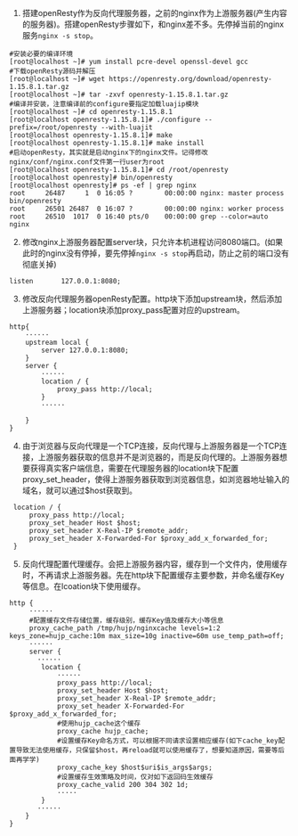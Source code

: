 1. 搭建openResty作为反向代理服务器，之前的nginx作为上游服务器(产生内容的服务器)。搭建openResty步骤如下，和nginx差不多。先停掉当前的nginx服务```nginx -s stop```。
```
#安装必要的编译环境
[root@localhost ~]# yum install pcre-devel openssl-devel gcc
#下载openResty源码并解压
[root@localhost ~]# wget https://openresty.org/download/openresty-1.15.8.1.tar.gz
[root@localhost ~]# tar -zxvf openresty-1.15.8.1.tar.gz
#编译并安装，注意编译前的configure要指定加载luajip模块
[root@localhost ~]# cd openresty-1.15.8.1
[root@localhost openresty-1.15.8.1]# ./configure --prefix=/root/openresty --with-luajit
[root@localhost openresty-1.15.8.1]# make
[root@localhost openresty-1.15.8.1]# make install
#启动openResty，其实就是启动nginx下的nginx文件。记得修改nginx/conf/nginx.conf文件第一行user为root
[root@localhost openresty-1.15.8.1]# cd /root/openresty
[root@localhost openresty]# bin/openresty  
[root@localhost openresty]# ps -ef | grep nginx
root     26487     1  0 16:05 ?        00:00:00 nginx: master process bin/openresty
root     26501 26487  0 16:07 ?        00:00:00 nginx: worker process
root     26510  1017  0 16:40 pts/0    00:00:00 grep --color=auto nginx
```
2. 修改nginx上游服务器配置server块，只允许本机进程访问8080端口。(如果此时的nginx没有停掉，要先停掉```nginx -s stop```再启动，防止之前的端口没有彻底关掉)
```
listen       127.0.0.1:8080;
```
3. 修改反向代理服务器openResty配置。http块下添加upstream块，然后添加上游服务器；location块添加proxy_pass配置对应的upstream。
```
http{
    ······
    upstream local {
        server 127.0.0.1:8080;
    }
    server {
        ······
        location / {
            proxy_pass http://local;
        }
        ······

    }
}
```
4. 由于浏览器与反向代理是一个TCP连接，反向代理与上游服务器是一个TCP连接，上游服务器获取的信息并不是浏览器的，而是反向代理的。上游服务器想要获得真实客户端信息，需要在代理服务器的location块下配置proxy_set_header，使得上游服务器获取到浏览器信息，如浏览器地址输入的域名，就可以通过$host获取到。
```
 location / {
     proxy_pass http://local;
     proxy_set_header Host $host;
     proxy_set_header X-Real-IP $remote_addr;
     proxy_set_header X-Forwarded-For $proxy_add_x_forwarded_for;
 }
```
5. 反向代理配置代理缓存。会把上游服务器内容，缓存到一个文件内，使用缓存时，不再请求上游服务器。先在http块下配置缓存主要参数，并命名缓存Key等信息。在lcoation块下使用缓存。
```
http {
     ······
     #配置缓存文件存储位置，缓存级别，缓存Key值及缓存大小等信息
     proxy_cache_path /tmp/hujp/nginxcache levels=1:2 keys_zone=hujp_cache:10m max_size=10g inactive=60m use_temp_path=off;  
     ······
     server {
       ······
        location {
            ······
            proxy_pass http://local;
            proxy_set_header Host $host;
            proxy_set_header X-Real-IP $remote_addr;
            proxy_set_header X-Forwarded-For $proxy_add_x_forwarded_for;
            #使用hujp_cache这个缓存
            proxy_cache hujp_cache;
            #设置缓存Key命名方式，可以根据不同请求设置相应缓存(如下cache_key配置导致无法使用缓存，只保留$host，再reload就可以使用缓存了，想要知道原因，需要等后面再学学)
            proxy_cache_key $host$uri$is_args$args;
            #设置缓存生效策略及时间，仅对如下返回码生效缓存
            proxy_cache_valid 200 304 302 1d;
            ·····
        }
       ······
    }
}
```